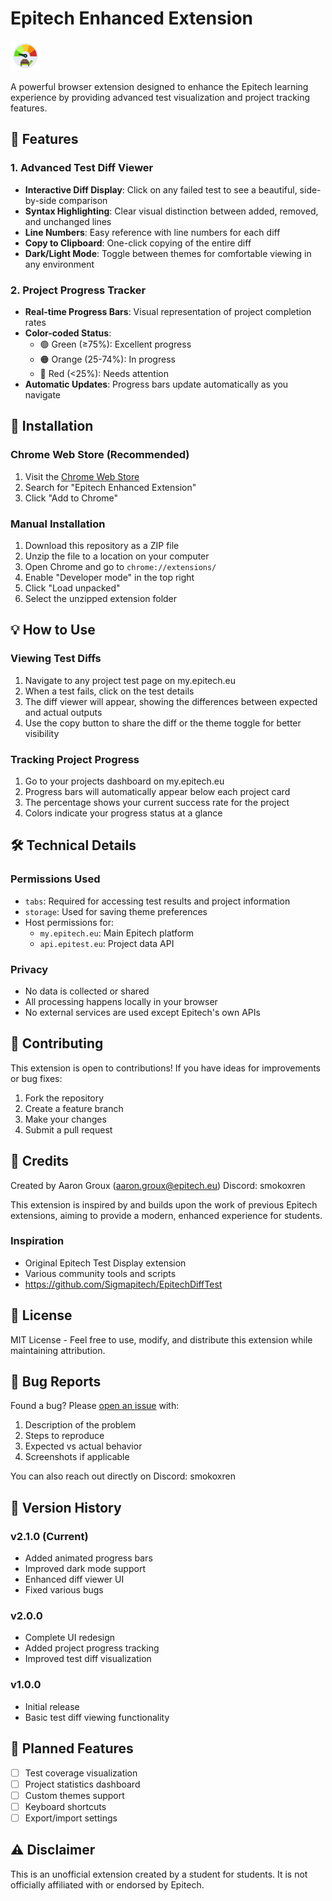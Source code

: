 # Epitech Enhanced Extension

![Extension Logo](icon128.png)

A powerful browser extension designed to enhance the Epitech learning experience by providing advanced test visualization and project tracking features.

## 🎯 Features

### 1. Advanced Test Diff Viewer
- **Interactive Diff Display**: Click on any failed test to see a beautiful, side-by-side comparison
- **Syntax Highlighting**: Clear visual distinction between added, removed, and unchanged lines
- **Line Numbers**: Easy reference with line numbers for each diff
- **Copy to Clipboard**: One-click copying of the entire diff
- **Dark/Light Mode**: Toggle between themes for comfortable viewing in any environment

### 2. Project Progress Tracker
- **Real-time Progress Bars**: Visual representation of project completion rates
- **Color-coded Status**: 
  - 🟢 Green (≥75%): Excellent progress
  - 🟠 Orange (25-74%): In progress
  - 🔴 Red (<25%): Needs attention
- **Automatic Updates**: Progress bars update automatically as you navigate

## 🚀 Installation

### Chrome Web Store (Recommended)
1. Visit the [Chrome Web Store](https://chrome.google.com/webstore)
2. Search for "Epitech Enhanced Extension"
3. Click "Add to Chrome"

### Manual Installation
1. Download this repository as a ZIP file
2. Unzip the file to a location on your computer
3. Open Chrome and go to `chrome://extensions/`
4. Enable "Developer mode" in the top right
5. Click "Load unpacked"
6. Select the unzipped extension folder

## 💡 How to Use

### Viewing Test Diffs
1. Navigate to any project test page on my.epitech.eu
2. When a test fails, click on the test details
3. The diff viewer will appear, showing the differences between expected and actual outputs
4. Use the copy button to share the diff or the theme toggle for better visibility

### Tracking Project Progress
1. Go to your projects dashboard on my.epitech.eu
2. Progress bars will automatically appear below each project card
3. The percentage shows your current success rate for the project
4. Colors indicate your progress status at a glance

## 🛠 Technical Details

### Permissions Used
- `tabs`: Required for accessing test results and project information
- `storage`: Used for saving theme preferences
- Host permissions for:
  - `my.epitech.eu`: Main Epitech platform
  - `api.epitest.eu`: Project data API

### Privacy
- No data is collected or shared
- All processing happens locally in your browser
- No external services are used except Epitech's own APIs

## 🤝 Contributing

This extension is open to contributions! If you have ideas for improvements or bug fixes:

1. Fork the repository
2. Create a feature branch
3. Make your changes
4. Submit a pull request

## 🙏 Credits

Created by Aaron Groux (aaron.groux@epitech.eu)
Discord: smokoxren

This extension is inspired by and builds upon the work of previous Epitech extensions, aiming to provide a modern, enhanced experience for students.

### Inspiration
- Original Epitech Test Display extension
- Various community tools and scripts
- https://github.com/Sigmapitech/EpitechDiffTest

## 📝 License

MIT License - Feel free to use, modify, and distribute this extension while maintaining attribution.

## 🐛 Bug Reports

Found a bug? Please [open an issue](https://github.com/yourusername/epitech-enhanced-extension/issues) with:

1. Description of the problem
2. Steps to reproduce
3. Expected vs actual behavior
4. Screenshots if applicable

You can also reach out directly on Discord: smokoxren

## 🔄 Version History

### v2.1.0 (Current)
- Added animated progress bars
- Improved dark mode support
- Enhanced diff viewer UI
- Fixed various bugs

### v2.0.0
- Complete UI redesign
- Added project progress tracking
- Improved test diff visualization

### v1.0.0
- Initial release
- Basic test diff viewing functionality

## 🔮 Planned Features

- [ ] Test coverage visualization
- [ ] Project statistics dashboard
- [ ] Custom themes support
- [ ] Keyboard shortcuts
- [ ] Export/import settings

## ⚠️ Disclaimer

This is an unofficial extension created by a student for students. It is not officially affiliated with or endorsed by Epitech.
